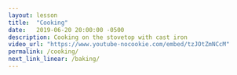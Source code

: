 ```yaml
---
layout: lesson
title:  "Cooking"
date:   2019-06-20 20:00:00 -0500
description: Cooking on the stovetop with cast iron
video_url: "https://www.youtube-nocookie.com/embed/tzJOtZmNCcM"
permalink: /cooking/
next_link_linear: /baking/
---
```

